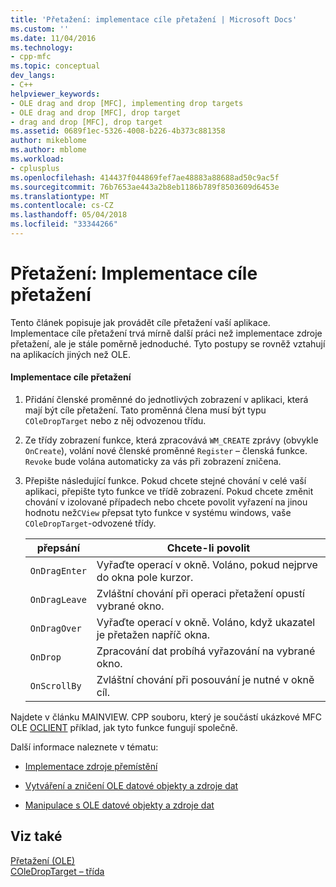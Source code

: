 ```yaml
---
title: 'Přetažení: implementace cíle přetažení | Microsoft Docs'
ms.custom: ''
ms.date: 11/04/2016
ms.technology:
- cpp-mfc
ms.topic: conceptual
dev_langs:
- C++
helpviewer_keywords:
- OLE drag and drop [MFC], implementing drop targets
- OLE drag and drop [MFC], drop target
- drag and drop [MFC], drop target
ms.assetid: 0689f1ec-5326-4008-b226-4b373c881358
author: mikeblome
ms.author: mblome
ms.workload:
- cplusplus
ms.openlocfilehash: 414437f044869fef7ae48883a88688ad50c9ac5f
ms.sourcegitcommit: 76b7653ae443a2b8eb1186b789f8503609d6453e
ms.translationtype: MT
ms.contentlocale: cs-CZ
ms.lasthandoff: 05/04/2018
ms.locfileid: "33344266"
---
```

# <a name="drag-and-drop-implementing-a-drop-target"></a>Přetažení: Implementace cíle přetažení
Tento článek popisuje jak provádět cíle přetažení vaší aplikace. Implementace cíle přetažení trvá mírně další práci než implementace zdroje přetažení, ale je stále poměrně jednoduché. Tyto postupy se rovněž vztahují na aplikacích jiných než OLE.  
  
#### <a name="to-implement-a-drop-target"></a>Implementace cíle přetažení  
  
1.  Přidání členské proměnné do jednotlivých zobrazení v aplikaci, která mají být cíle přetažení. Tato proměnná člena musí být typu `COleDropTarget` nebo z něj odvozenou třídu.  
  
2.  Ze třídy zobrazení funkce, která zpracovává `WM_CREATE` zprávy (obvykle `OnCreate`), volání nové členské proměnné `Register` – členská funkce. `Revoke` bude volána automaticky za vás při zobrazení zničena.  
  
3.  Přepište následující funkce. Pokud chcete stejné chování v celé vaší aplikaci, přepište tyto funkce ve třídě zobrazení. Pokud chcete změnit chování v izolované případech nebo chcete povolit vyřazení na jinou hodnotu než`CView` přepsat tyto funkce v systému windows, vaše `COleDropTarget`-odvozené třídy.  
  
    |přepsání|Chcete-li povolit|  
    |--------------|--------------|  
    |`OnDragEnter`|Vyřaďte operací v okně. Voláno, pokud nejprve do okna pole kurzor.|  
    |`OnDragLeave`|Zvláštní chování při operaci přetažení opustí vybrané okno.|  
    |`OnDragOver`|Vyřaďte operací v okně. Voláno, když ukazatel je přetažen napříč okna.|  
    |`OnDrop`|Zpracování dat probíhá vyřazování na vybrané okno.|  
    |`OnScrollBy`|Zvláštní chování při posouvání je nutné v okně cíl.|  
  
 Najdete v článku MAINVIEW. CPP souboru, který je součástí ukázkové MFC OLE [OCLIENT](../visual-cpp-samples.md) příklad, jak tyto funkce fungují společně.  
  
 Další informace naleznete v tématu:  
  
-   [Implementace zdroje přemístění](../mfc/drag-and-drop-implementing-a-drop-source.md)  
  
-   [Vytváření a zničení OLE datové objekty a zdroje dat](../mfc/data-objects-and-data-sources-creation-and-destruction.md)  
  
-   [Manipulace s OLE datové objekty a zdroje dat](../mfc/data-objects-and-data-sources-manipulation.md)  
  
## <a name="see-also"></a>Viz také  
 [Přetažení (OLE)](../mfc/drag-and-drop-ole.md)   
 [COleDropTarget – třída](../mfc/reference/coledroptarget-class.md)
